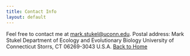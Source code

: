 ```yaml
---
title: Contact Info
layout: default
---
```

Feel free to contact me at <mark.stukel@uconn.edu>.
Postal address:
    Mark Stukel
    Department of Ecology and Evolutionary Biology
    University of Connecticut
    Storrs, CT 06269-3043
    U.S.A.
[Back to Home](https://markstukel.github.io/)

